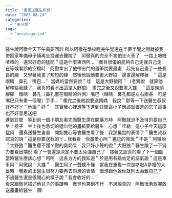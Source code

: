 ```yaml
---
title: "畫圖送醫生叔叔"
date: "2005-08-24"
categories: 
  - "未分類"
tags: 
  - "uncategoried"
---
```


醫生說阿徹今天下午需要回診 所以阿徹在學校睡完午覺還在半夢半醒之間就被我帶回家準備母子倆再坐捷運去醫院了　阿徹真的完全不害怕坐火車了　一路上嘰嘰喳喳的　還常好奇的猛問＂這是什麼東西阿...＂而且很優的能夠自己走就自己走　在等候看診的空檔時　阿徹拿出了他帶出門的畫筆說要畫畫　起先自己畫了一些長長的線　又學著我畫了短短的線　然後他說他要畫大野狼　邊畫邊解釋著　＂這是眼睛　鼻孔　嘴巴...＂ 當媽的當然要說＂哇　這是大野狼阿＂（老實說　就算他解釋給我聽了　我真的看不出這是大野狼)　畫完之後又說要畫大雄　＂這是頭頭　腳腳　眼睛　鼻孔（鼻孔畫在眼睛的外側）嘴巴（眼睛　鼻孔都是左右兩各　可是嘴巴只有畫一個喔）手手...＂畫完之後他說要送媽媽　我說＂那等一下送醫生叔叔好不好ㄚ＂他說＂好＂　其實我心裡想等下進到診間這小子應該就害羞的忘了這事也不好意思送吧  
進到診間　等到前一個小朋友看完而醫生還在開藥方時　阿徹就迫不及待的要自己坐上椅子　坐上後也急切的遞出他的畫紙要給醫生　心想＂哇勒　這小子今天這麼猛阿　還真送醫生畫畫　開始擔心等會醫生看了後　我那尷尬的表情了＂醫生叔叔認真的說＂這是你要送我的ㄚ...我看看　你畫愛心阿＂尷尬的我說＂不是＂阿徹說＂大野狼＂醫生聽不懂ㄚ徹的臭奶呆　我只好小聲的說＂大野狼＂醫生皺了一下努力要看出端倪 看了一會還是決定不要太免強自己了　接著又認真的看了下一個圖　當時醫生應該心想＂呵呵　這各方方的我知道＂於是用有點肯定的語氣說＂這是車車阿＂阿徹說＂大雄＂　醫生阿了一聲聽不懂　當我在重複一次是哆啦A夢裡的大雄時　我看的出醫生很努力要再去聯想的表情　很想跟他說你就別太為難自己了 不過醫生還是很開心的樣子說＂我會收好的...＂  
後來跟徹爸描述他兒子的事蹟時　徹爸也笑到不行　不過說真的　阿徹很勇敢喔敢送畫畫給醫生　讚!

